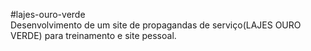 #lajes-ouro-verde   
Desenvolvimento de um site de propagandas de serviço(LAJES OURO VERDE) para treinamento e site pessoal.